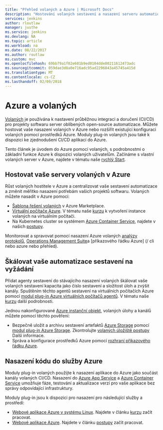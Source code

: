 ```yaml
---
title: "Přehled volaných a Azure | Microsoft Docs"
description: "Hostování volaných sestavení a nasazení serveru automation v Azure a pomocí Azure výpočetní a úložnou kapacitu rozšířit nepřetržité integrace a nasazení kanály (CI/CD)."
services: jenkins
author: rloutlaw
manager: justhe
ms.service: jenkins
ms.devlang: NA
ms.topic: article
ms.workload: na
ms.date: 08/22/2017
ms.author: routlaw
ms.custom: mvc
ms.openlocfilehash: 69bb79a1f02e601b9ed0104dde00211612473adc
ms.sourcegitcommit: 059dae3d8a0e716adc95ad2296843a45745a415d
ms.translationtype: MT
ms.contentlocale: cs-CZ
ms.lasthandoff: 02/09/2018
---
```

# <a name="azure-and-jenkins"></a>Azure a volaných

[Volaných](https://jenkins.io/) je používána k nastavení průběžnou integraci a doručení (CI/CD) pro projekty softwaru server oblíbených open-source automatizace. Můžete hostovat vaše nasazení volaných v Azure nebo rozšířit existující konfiguraci volaných pomocí prostředků Azure. Moduly plug-in volaných jsou také k dispozici ke zjednodušení CI/CD aplikací do Azure.

Tento článek je úvodem do Azure pomocí volaných, s podrobnostmi o základní funkce Azure k dispozici volaných uživatelům. Začínáme s vlastní volaných server v Azure, najdete v tématu naše [rychlý Start](install-jenkins-solution-template.md).

## <a name="host-your-jenkins-servers-in-azure"></a>Hostovat vaše servery volaných v Azure

Růst volaných hostitele v Azure a centralizovat vaše sestavení automatizace a změnit měřítko nasazení potřebám vašich projektů softwaru. Volaných můžete nasadit v Azure pomocí:
 
- [Šablona řešení volaných](install-jenkins-solution-template.md) v Azure Marketplace.
- [Virtuální počítače Azure](/azure/virtual-machines/linux/overview). V tématu naše [kurzu](/azure/virtual-machines/linux/tutorial-jenkins-github-docker-cicd) k vytvoření instance volaných na virtuálním počítači.
- Na Kubernetes cluster se systémem [Azure Container Service](/azure/container-service/kubernetes/container-service-kubernetes-walkthrough), najdete v našich [postupy](/azure/container-service/kubernetes/container-service-kubernetes-jenkins).

Monitorovat a spravovat pomocí nasazení Azure volaných [analýzy protokolů](/azure/log-analytics/log-analytics-overview), [Operations Management Suite](/azure/operations-management-suite/operations-management-suite-overview)a [příkazového řádku Azure] (/ cli nebo azure nebo přehled).

## <a name="scale-your-build-automation-on-demand"></a>Škálovat vaše automatizace sestavení na vyžádání

Přidat agenty sestavení do stávajícího nasazení volaných škálovat vaše volaných sestavení kapacita jako číslo sestavení a složitost úloh a zvýšit kanály. Spuštěním těchto agentů sestavení na virtuálních počítačích Azure pomocí [modul plug-in Azure virtuálních počítačů agentů](jenkins-azure-vm-agents.md). V tématu naše [kurzu](/azure/jenkins/jenkins-azure-vm-agents) další podrobnosti.

Jednou nakonfigurované [Azure instanční objekt](/azure/azure-resource-manager/resource-group-overview), volaných úlohy a kanálů můžete pomocí těchto pověření:

- Bezpečně uložit a archivu sestavení artefaktů [Azure Storage](/azure/storage/common/storage-introduction) pomocí [modul plug-in Azure Storage](https://plugins.jenkins.io/windows-azure-storage). Zkontrolujte [volaných úložiště postupy](/azure/storage/common/storage-java-jenkins-continuous-integration-solution) Další informace.
- Správa a konfigurace prostředků Azure pomocí [rozhraní příkazového řádku Azure](/azure/jenkins/execute-cli-jenkins-pipeline).

## <a name="deploy-your-code-into-azure-services"></a>Nasazení kódu do služby Azure

Moduly plug-in volaných použijte k nasazení aplikace do Azure jako součást kanály volaných CI/CD. Nasazení do [Azure App Service](/azure/app-service/) a [Azure Container Service](/azure/container-service/kubernetes/) umožňuje fáze, testování a aktualizace verzí pro vaše aplikace bez správy odpovídající infrastruktury.

 Moduly plug-in jsou k dispozici pro nasazení pro následující služby a prostředí:

- [Webové aplikace Azure v systému Linux](/azure/app-service/containers/app-service-linux-intro). Najdete v článku [kurzu](java-deploy-webapp-tutorial.md) začít pracovat.
- [Webové aplikace Azure](/azure/app-service/app-service-web-overview). Najdete v článku [postupy](deploy-Jenkins-app-service-plugin.md) začít pracovat.

